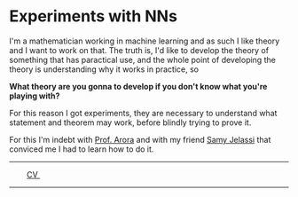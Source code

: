 # Experiments with NNs

I'm a mathematician working in machine learning and as such I like theory and I want to work on that. 
The truth is, I'd like to develop the theory of something that has paractical use, and the whole point of developing the theory is understanding why it works in practice, so

**What theory are you gonna to develop if you don't know what you're playing with?**

For this reason I got experiments, they are necessary to understand what statement and theorem may work, before blindly trying to prove it. 

For this I'm indebt with <a href="https://scholar.google.de/citations?user=fymm-XQAAAAJ&hl=en" class="links">Prof. Arora</a> and with my friend <a href="https://scholar.google.de/citations?user=fymm-XQAAAAJ&hl=en" class="links">Samy Jelassi</a> that conviced me I had to learn how to do it.

<hr>

<div class="col-lg-4 text-center">
  <a href="https://www.linkedin.com/in/pierbeneventano/"><span class="social-icon fa fa-linkedin"></span></a> &nbsp;  &nbsp;   <a href="https://join.skype.com/invite/kobWyHxDkzse"><span  class="social-icon fa fa-skype"></span></a> &nbsp;  &nbsp;  <a href="https://pierbeneventano.github.io/CV/CV_Beneventano.pdf" class="links"> CV </a> &nbsp;  &nbsp; <a href="https://scholar.google.com/citations?user=spL439oAAAAJ&hl=en"><span class="ai ai-fw ai-google-scholar-square"></span></a> &nbsp;  &nbsp; <a href="mailto:pierb@princeton.edu"><span class="social-icon fa fa-envelope"></span></a>
</div>

<hr>

## 
